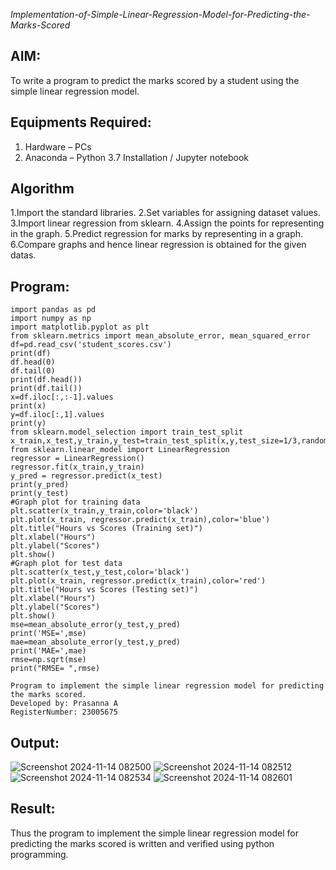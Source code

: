 *Implementation-of-Simple-Linear-Regression-Model-for-Predicting-the-Marks-Scored*

## AIM:
To write a program to predict the marks scored by a student using the simple linear regression model.

## Equipments Required:
1. Hardware – PCs
2. Anaconda – Python 3.7 Installation / Jupyter notebook

## Algorithm
1.Import the standard libraries.
2.Set variables for assigning dataset values.
3.Import linear regression from sklearn.
4.Assign the points for representing in the graph.
5.Predict regression for marks by representing in a graph.
6.Compare graphs and hence linear regression is obtained for the given datas.

## Program:

```
import pandas as pd
import numpy as np
import matplotlib.pyplot as plt
from sklearn.metrics import mean_absolute_error, mean_squared_error
df=pd.read_csv('student_scores.csv')
print(df)
df.head(0)
df.tail(0)
print(df.head())
print(df.tail())
x=df.iloc[:,:-1].values
print(x)
y=df.iloc[:,1].values
print(y)
from sklearn.model_selection import train_test_split
x_train,x_test,y_train,y_test=train_test_split(x,y,test_size=1/3,random_state=0)
from sklearn.linear_model import LinearRegression
regressor = LinearRegression()
regressor.fit(x_train,y_train)
y_pred = regressor.predict(x_test)
print(y_pred)
print(y_test)
#Graph plot for training data
plt.scatter(x_train,y_train,color='black')
plt.plot(x_train, regressor.predict(x_train),color='blue') 
plt.title("Hours vs Scores (Training set)")
plt.xlabel("Hours")
plt.ylabel("Scores")
plt.show()
#Graph plot for test data
plt.scatter(x_test,y_test,color='black')
plt.plot(x_train, regressor.predict(x_train),color='red')
plt.title("Hours vs Scores (Testing set)")
plt.xlabel("Hours")
plt.ylabel("Scores")
plt.show()
mse=mean_absolute_error(y_test,y_pred)
print('MSE=',mse)
mae=mean_absolute_error(y_test,y_pred)
print('MAE=',mae)
rmse=np.sqrt(mse)
print("RMSE= ",rmse)

Program to implement the simple linear regression model for predicting the marks scored.
Developed by: Prasanna A
RegisterNumber: 23005675
```


## Output:
![Screenshot 2024-11-14 082500](https://github.com/user-attachments/assets/d4d2c901-2c90-47e6-a29b-1d3884c4f933)
![Screenshot 2024-11-14 082512](https://github.com/user-attachments/assets/72b36a03-9e42-4ac1-9888-4d3b7e3bf267)
![Screenshot 2024-11-14 082534](https://github.com/user-attachments/assets/c8472d92-f3b9-4a08-874f-66a9e05963a1)
![Screenshot 2024-11-14 082601](https://github.com/user-attachments/assets/bf01314f-abd0-4d6b-99d7-e9bdefa2ddf4)



## Result:
Thus the program to implement the simple linear regression model for predicting the marks scored is written and verified using python programming.
